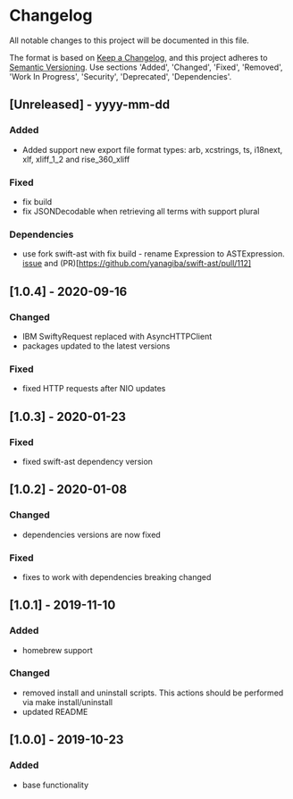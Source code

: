 # Changelog
All notable changes to this project will be documented in this file.

The format is based on [Keep a Changelog](https://keepachangelog.com/en/1.0.0/),
and this project adheres to [Semantic Versioning](https://semver.org/spec/v2.0.0.html).
Use sections 'Added', 'Changed', 'Fixed', 'Removed', 'Work In Progress', 'Security', 'Deprecated', 'Dependencies'.

## [Unreleased] - yyyy-mm-dd

### Added
- Added support new export file format types: arb, xcstrings, ts, i18next, xlf, xliff_1_2 and rise_360_xliff

### Fixed
- fix build
- fix JSONDecodable when retrieving all terms with support plural

### Dependencies
- use fork swift-ast with fix build - rename Expression to ASTExpression. [issue](https://github.com/yanagiba/swift-ast/issues/111) and (PR)[https://github.com/yanagiba/swift-ast/pull/112]

## [1.0.4] - 2020-09-16
### Changed
- IBM SwiftyRequest replaced with AsyncHTTPClient
- packages updated to the latest versions

### Fixed
- fixed HTTP requests after NIO updates

## [1.0.3] - 2020-01-23
### Fixed
- fixed swift-ast dependency version

## [1.0.2] - 2020-01-08
### Changed
- dependencies versions are now fixed

### Fixed
- fixes to work with dependencies breaking changed

## [1.0.1] - 2019-11-10
### Added
- homebrew support

### Changed
- removed install and uninstall scripts. This actions should be performed via make install/uninstall
- updated README

## [1.0.0] - 2019-10-23
### Added
- base functionality
